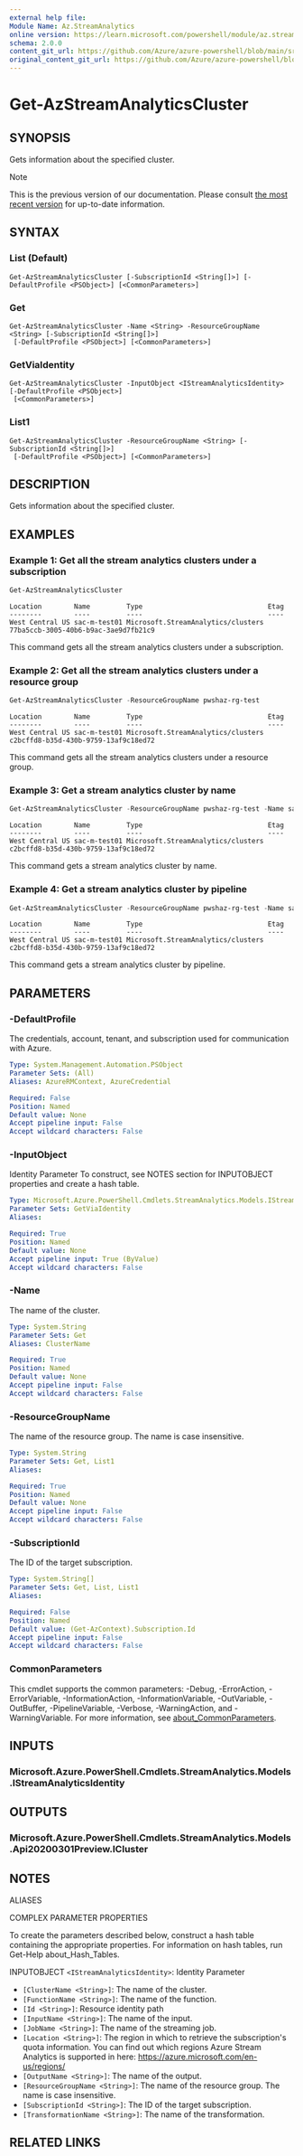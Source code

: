 ```yaml
---
external help file:
Module Name: Az.StreamAnalytics
online version: https://learn.microsoft.com/powershell/module/az.streamanalytics/get-azstreamanalyticscluster
schema: 2.0.0
content_git_url: https://github.com/Azure/azure-powershell/blob/main/src/StreamAnalytics/help/Get-AzStreamAnalyticsCluster.md
original_content_git_url: https://github.com/Azure/azure-powershell/blob/main/src/StreamAnalytics/help/Get-AzStreamAnalyticsCluster.md
---
```


# Get-AzStreamAnalyticsCluster

## SYNOPSIS
Gets information about the specified cluster.

> [!NOTE]
>This is the previous version of our documentation. Please consult [the most recent version](/powershell/module/az.streamanalytics/get-azstreamanalyticscluster) for up-to-date information.

## SYNTAX

### List (Default)
```
Get-AzStreamAnalyticsCluster [-SubscriptionId <String[]>] [-DefaultProfile <PSObject>] [<CommonParameters>]
```

### Get
```
Get-AzStreamAnalyticsCluster -Name <String> -ResourceGroupName <String> [-SubscriptionId <String[]>]
 [-DefaultProfile <PSObject>] [<CommonParameters>]
```

### GetViaIdentity
```
Get-AzStreamAnalyticsCluster -InputObject <IStreamAnalyticsIdentity> [-DefaultProfile <PSObject>]
 [<CommonParameters>]
```

### List1
```
Get-AzStreamAnalyticsCluster -ResourceGroupName <String> [-SubscriptionId <String[]>]
 [-DefaultProfile <PSObject>] [<CommonParameters>]
```

## DESCRIPTION
Gets information about the specified cluster.

## EXAMPLES

### Example 1: Get all the stream analytics clusters under a subscription
```powershell
Get-AzStreamAnalyticsCluster
```
```output
Location        Name         Type                               Etag
--------        ----         ----                               ----
West Central US sac-m-test01 Microsoft.StreamAnalytics/clusters 77ba5ccb-3005-40b6-b9ac-3ae9d7fb21c9
```

This command gets all the stream analytics clusters under a subscription.

### Example 2: Get all the stream analytics clusters under a resource group
```powershell
Get-AzStreamAnalyticsCluster -ResourceGroupName pwshaz-rg-test
```
```output
Location        Name         Type                               Etag
--------        ----         ----                               ----
West Central US sac-m-test01 Microsoft.StreamAnalytics/clusters c2bcffd8-b35d-430b-9759-13af9c18ed72
```

This command gets all the stream analytics clusters under a resource group.

### Example 3: Get a stream analytics cluster by name
```powershell
Get-AzStreamAnalyticsCluster -ResourceGroupName pwshaz-rg-test -Name sac-m-test01
```
```output
Location        Name         Type                               Etag
--------        ----         ----                               ----
West Central US sac-m-test01 Microsoft.StreamAnalytics/clusters c2bcffd8-b35d-430b-9759-13af9c18ed72
```

This command gets a stream analytics cluster by name.

### Example 4: Get a stream analytics cluster by pipeline
```powershell
Get-AzStreamAnalyticsCluster -ResourceGroupName pwshaz-rg-test -Name sac-m-test01 | Get-AzStreamAnalyticsCluster
```
```output
Location        Name         Type                               Etag
--------        ----         ----                               ----
West Central US sac-m-test01 Microsoft.StreamAnalytics/clusters c2bcffd8-b35d-430b-9759-13af9c18ed72
```

This command gets a stream analytics cluster by pipeline.

## PARAMETERS

### -DefaultProfile
The credentials, account, tenant, and subscription used for communication with Azure.

```yaml
Type: System.Management.Automation.PSObject
Parameter Sets: (All)
Aliases: AzureRMContext, AzureCredential

Required: False
Position: Named
Default value: None
Accept pipeline input: False
Accept wildcard characters: False
```

### -InputObject
Identity Parameter
To construct, see NOTES section for INPUTOBJECT properties and create a hash table.

```yaml
Type: Microsoft.Azure.PowerShell.Cmdlets.StreamAnalytics.Models.IStreamAnalyticsIdentity
Parameter Sets: GetViaIdentity
Aliases:

Required: True
Position: Named
Default value: None
Accept pipeline input: True (ByValue)
Accept wildcard characters: False
```

### -Name
The name of the cluster.

```yaml
Type: System.String
Parameter Sets: Get
Aliases: ClusterName

Required: True
Position: Named
Default value: None
Accept pipeline input: False
Accept wildcard characters: False
```

### -ResourceGroupName
The name of the resource group.
The name is case insensitive.

```yaml
Type: System.String
Parameter Sets: Get, List1
Aliases:

Required: True
Position: Named
Default value: None
Accept pipeline input: False
Accept wildcard characters: False
```

### -SubscriptionId
The ID of the target subscription.

```yaml
Type: System.String[]
Parameter Sets: Get, List, List1
Aliases:

Required: False
Position: Named
Default value: (Get-AzContext).Subscription.Id
Accept pipeline input: False
Accept wildcard characters: False
```

### CommonParameters
This cmdlet supports the common parameters: -Debug, -ErrorAction, -ErrorVariable, -InformationAction, -InformationVariable, -OutVariable, -OutBuffer, -PipelineVariable, -Verbose, -WarningAction, and -WarningVariable. For more information, see [about_CommonParameters](http://go.microsoft.com/fwlink/?LinkID=113216).

## INPUTS

### Microsoft.Azure.PowerShell.Cmdlets.StreamAnalytics.Models.IStreamAnalyticsIdentity

## OUTPUTS

### Microsoft.Azure.PowerShell.Cmdlets.StreamAnalytics.Models.Api20200301Preview.ICluster

## NOTES

ALIASES

COMPLEX PARAMETER PROPERTIES

To create the parameters described below, construct a hash table containing the appropriate properties. For information on hash tables, run Get-Help about_Hash_Tables.


INPUTOBJECT `<IStreamAnalyticsIdentity>`: Identity Parameter
  - `[ClusterName <String>]`: The name of the cluster.
  - `[FunctionName <String>]`: The name of the function.
  - `[Id <String>]`: Resource identity path
  - `[InputName <String>]`: The name of the input.
  - `[JobName <String>]`: The name of the streaming job.
  - `[Location <String>]`: The region in which to retrieve the subscription's quota information. You can find out which regions Azure Stream Analytics is supported in here: https://azure.microsoft.com/en-us/regions/
  - `[OutputName <String>]`: The name of the output.
  - `[ResourceGroupName <String>]`: The name of the resource group. The name is case insensitive.
  - `[SubscriptionId <String>]`: The ID of the target subscription.
  - `[TransformationName <String>]`: The name of the transformation.

## RELATED LINKS

